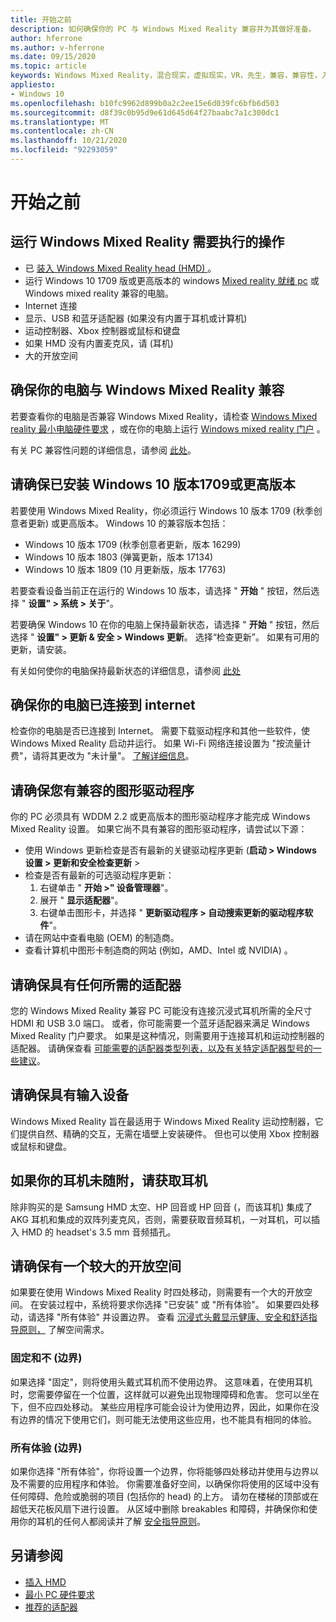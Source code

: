 ```yaml
---
title: 开始之前
description: 如何确保你的 PC 与 Windows Mixed Reality 兼容并为其做好准备。
author: hferrone
ms.author: v-hferrone
ms.date: 09/15/2020
ms.topic: article
keywords: Windows Mixed Reality，混合现实，虚拟现实，VR，先生，兼容，兼容性，入门，安装，PC，系统要求
appliesto:
- Windows 10
ms.openlocfilehash: b10fc9962d899b0a2c2ee15e6d039fc6bfb6d503
ms.sourcegitcommit: d8f39c0b95d9e61d645d64f27baabc7a1c300dc1
ms.translationtype: MT
ms.contentlocale: zh-CN
ms.lasthandoff: 10/21/2020
ms.locfileid: "92293059"
---
```

# <a name="before-you-start"></a>开始之前

## <a name="what-youll-need-to-run-windows-mixed-reality"></a>运行 Windows Mixed Reality 需要执行的操作

* 已 [装入 Windows Mixed Reality head (HMD) ](https://www.microsoft.com/en-us/windows/windows-mixed-reality-devices)。
* 运行 Windows 10 1709 版或更高版本的 windows [Mixed reality 就绪 pc](https://support.microsoft.com/en-us/help/4039260/windows-10-mixed-reality-pc-hardware-guidelines) 或 Windows mixed reality 兼容的电脑。
* Internet 连接
* 显示、USB 和蓝牙适配器 (如果没有内置于耳机或计算机) 
* 运动控制器、Xbox 控制器或鼠标和键盘
* 如果 HMD 没有内置麦克风，请 (耳机) 
* 大的开放空间

## <a name="make-sure-your-pc-is-compatible-with-windows-mixed-reality"></a>确保你的电脑与 Windows Mixed Reality 兼容

若要查看你的电脑是否兼容 Windows Mixed Reality，请检查 [Windows Mixed reality 最小电脑硬件要求](windows-mixed-reality-minimum-pc-hardware-compatibility-guidelines.md) ，或在你的电脑上运行 [Windows mixed reality 门户](install-windows-mixed-reality.md#launch-mixed-reality-portal) 。

有关 PC 兼容性问题的详细信息，请参阅 [此处](https://support.microsoft.com/en-us/help/4045777/windows-10-get-help-with-pc-compatibility-in-windows-mixed-reality)。

## <a name="make-sure-you-have-the-windows-10-version-1709-or-newer-installed"></a>请确保已安装 Windows 10 版本1709或更高版本

若要使用 Windows Mixed Reality，你必须运行 Windows 10 版本 1709 (秋季创意者更新) 或更高版本。 Windows 10 的兼容版本包括：
* Windows 10 版本 1709 (秋季创意者更新，版本 16299) 
* Windows 10 版本 1803 (弹簧更新，版本 17134) 
* Windows 10 版本 1809 (10 月更新版，版本 17763) 

若要查看设备当前正在运行的 Windows 10 版本，请选择 " **开始** " 按钮，然后选择 " **设置" > 系统 > 关于**"。

若要确保 Windows 10 在你的电脑上保持最新状态，请选择 " **开始** " 按钮，然后选择 " **设置" > 更新 & 安全 > Windows 更新**。  选择“检查更新”。 如果有可用的更新，请安装。

有关如何使你的电脑保持最新状态的详细信息，请参阅 [此处](https://support.microsoft.com/en-us/help/12373/windows-update-faq)

## <a name="make-sure-your-pc-is-connected-to-the-internet"></a>确保你的电脑已连接到 internet

检查你的电脑是否已连接到 Internet。 需要下载驱动程序和其他一些软件，使 Windows Mixed Reality 启动并运行。  如果 Wi-Fi 网络连接设置为 "按流量计费"，请将其更改为 "未计量"。 [了解详细信息](https://support.microsoft.com/en-us/help/4028458/windows-metered-connections-in-windows-10)。

## <a name="make-sure-you-have-a-compatible-graphics-driver"></a>请确保您有兼容的图形驱动程序

你的 PC 必须具有 WDDM 2.2 或更高版本的图形驱动程序才能完成 Windows Mixed Reality 设置。 如果它尚不具有兼容的图形驱动程序，请尝试以下源：

* 使用 Windows 更新检查是否有最新的关键驱动程序更新 (**启动 > Windows 设置 > 更新和安全检查更新** >
* 检查是否有最新的可选驱动程序更新：
    1. 右键单击 " **开始 >" 设备管理器**"。
    2. 展开 " **显示适配器**"。
    3. 右键单击图形卡，并选择 " **更新驱动程序 > 自动搜索更新的驱动程序软件**"。
* 请在网站中查看电脑 (OEM) 的制造商。
* 查看计算机中图形卡制造商的网站 (例如，AMD、Intel 或 NVIDIA) 。

## <a name="make-sure-that-you-have-any-required-adapters"></a>请确保具有任何所需的适配器

您的 Windows Mixed Reality 兼容 PC 可能没有连接沉浸式耳机所需的全尺寸 HDMI 和 USB 3.0 端口。 或者，你可能需要一个蓝牙适配器来满足 Windows Mixed Reality 门户要求。  如果是这种情况，则需要用于连接耳机和运动控制器的适配器。 请确保查看 [可能需要的适配器类型列表，以及有关特定适配器型号的一些建议](recommended-adapters-for-windows-mixed-reality-capable-pcs.md)。

## <a name="make-sure-that-you-have-input-devices"></a>请确保具有输入设备

Windows Mixed Reality 旨在最适用于 Windows Mixed Reality 运动控制器，它们提供自然、精确的交互，无需在墙壁上安装硬件。 但也可以使用 Xbox 控制器或鼠标和键盘。

## <a name="get-headphones-if-your-headset-didnt-come-with-them"></a>如果你的耳机未随附，请获取耳机

除非购买的是 Samsung HMD 太空、HP 回音或 HP 回音 (，而该耳机) 集成了 AKG 耳机和集成的双阵列麦克风，否则，需要获取音频耳机，一对耳机，可以插入 HMD 的 headset's 3.5 mm 音频插孔。

## <a name="make-sure-that-you-have-a-large-open-space"></a>请确保有一个较大的开放空间

如果要在使用 Windows Mixed Reality 时四处移动，则需要有一个大的开放空间。  在安装过程中，系统将要求你选择 "已安装" 或 "所有体验"。 如果要四处移动，请选择 "所有体验" 并设置边界。 查看 [沉浸式头戴显示健康、安全和舒适指导原则，](wmr-health-safety-comfort.md) 了解空间需求。

### <a name="seated-and-standing-no-boundary"></a>固定和不 (边界) 

如果选择 "固定"，则将使用头戴式耳机而不使用边界。 这意味着，在使用耳机时，您需要停留在一个位置，这样就可以避免出现物理障碍和危害。 您可以坐在下，但不应四处移动。 某些应用程序可能会设计为使用边界，因此，如果你在没有边界的情况下使用它们，则可能无法使用这些应用，也不能具有相同的体验。

### <a name="all-experiences-boundary"></a>所有体验 (边界) 

如果你选择 "所有体验"，你将设置一个边界，你将能够四处移动并使用与边界以及不需要的应用程序和体验。 你需要准备好空间，以确保你将使用的区域中没有任何障碍、危险或脆弱的项目 (包括你的 head) 的上方。 请勿在楼梯的顶部或在超低天花板风扇下进行设置。 从区域中删除 breakables 和障碍，并确保你和使用你的耳机的任何人都阅读并了解 [安全指导原则](https://support.microsoft.com/en-us/help/4039969/windows-10-mixed-reality-immersive-headset-health-safety-comfort)。

## <a name="see-also"></a>另请参阅

* [插入 HMD](plug-in-your-headset.md)
* [最小 PC 硬件要求](windows-mixed-reality-minimum-pc-hardware-compatibility-guidelines.md)
* [推荐的适配器](recommended-adapters-for-windows-mixed-reality-capable-pcs.md)